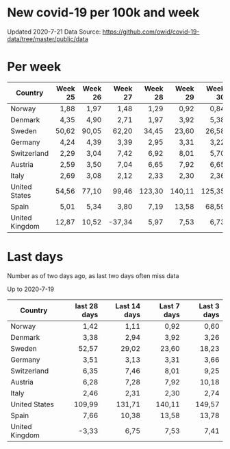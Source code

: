 # New covid-19 per 100k and week
Updated 2020-7-21
Data Source: https://github.com/owid/covid-19-data/tree/master/public/data

# Per week
|Country|Week 25|Week 26|Week 27|Week 28|Week 29|Week 30|
| --- | --: | --: | --: | --: | --: | --: |
|Norway|1,88 |1,97 |1,48 |1,29 |0,92 |0,84 |
|Denmark|4,35 |4,90 |2,71 |1,97 |3,92 |5,38 |
|Sweden|50,62 |90,05 |62,20 |34,45 |23,60 |26,58 |
|Germany|4,24 |4,39 |3,39 |2,95 |3,31 |3,22 |
|Switzerland|2,29 |3,04 |7,42 |6,92 |8,01 |5,70 |
|Austria|2,59 |3,50 |7,04 |6,65 |7,92 |6,65 |
|Italy|2,69 |3,08 |2,12 |2,33 |2,30 |2,36 |
|United States|54,56 |77,10 |99,46 |123,30 |140,11 |125,35 |
|Spain|5,01 |5,34 |3,80 |7,19 |13,58 |68,59 |
|United Kingdom|12,87 |10,52 |-37,34 |5,97 |7,53 |6,73 |

# Last days
Number as of two days ago, as last two days often miss data

Up to 2020-7-19

|Country|last 28 days|Last 14 days|Last 7 days|Last 3 days|
| --- | --: | --: | --: | --: |
|Norway|1,42|1,11|0,92|0,60|
|Denmark|3,38|2,94|3,92|3,26|
|Sweden|52,57|29,02|23,60|18,23|
|Germany|3,51|3,13|3,31|3,66|
|Switzerland|6,35|7,46|8,01|9,25|
|Austria|6,28|7,28|7,92|10,18|
|Italy|2,46|2,31|2,30|2,74|
|United States|109,99|131,71|140,11|149,57|
|Spain|7,66|10,38|13,58|13,78|
|United Kingdom|-3,33|6,75|7,53|7,41|
